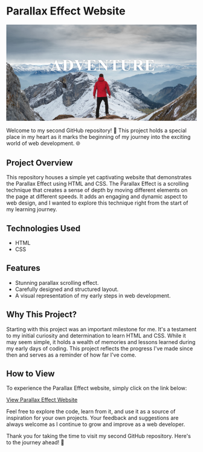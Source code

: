 # Parallax Effect Website

<img src="parallex.png">

Welcome to my second GitHub repository! 🚀 This project holds a special place in my heart as it marks the beginning of my journey into the exciting world of web development. 🌐

## Project Overview

This repository houses a simple yet captivating website that demonstrates the Parallax Effect using HTML and CSS. The Parallax Effect is a scrolling technique that creates a sense of depth by moving different elements on the page at different speeds. It adds an engaging and dynamic aspect to web design, and I wanted to explore this technique right from the start of my learning journey.

## Technologies Used

- HTML
- CSS

## Features

- Stunning parallax scrolling effect.
- Carefully designed and structured layout.
- A visual representation of my early steps in web development.

## Why This Project?

Starting with this project was an important milestone for me. It's a testament to my initial curiosity and determination to learn HTML and CSS. While it may seem simple, it holds a wealth of memories and lessons learned during my early days of coding. This project reflects the progress I've made since then and serves as a reminder of how far I've come.

## How to View

To experience the Parallax Effect website, simply click on the link below:

[View Parallax Effect Website](https://mohasindawal.github.io/Parallex-Effect-Website/)

Feel free to explore the code, learn from it, and use it as a source of inspiration for your own projects. Your feedback and suggestions are always welcome as I continue to grow and improve as a web developer.

Thank you for taking the time to visit my second GitHub repository. Here's to the journey ahead! 🌟
